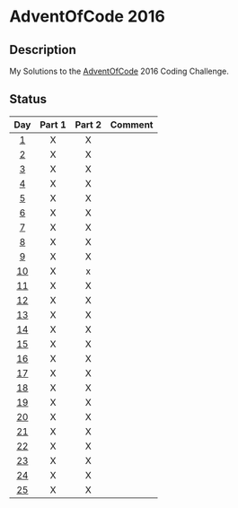 # AdventOfCode 2016

## Description

My Solutions to the [AdventOfCode](https://adventofcode.com/2016) 2016 Coding Challenge.

## Status

|            Day            | Part 1 | Part 2 | Comment |
| :-----------------------: | :----: | :----: | :-----: |
|  [1](./Day1/Solution.cs)  |   X    |   X    |         |
|  [2](./Day2/Solution.cs)  |   X    |   X    |         |
|  [3](./Day3/Solution.cs)  |   X    |   X    |         |
|  [4](./Day4/Solution.cs)  |   X    |   X    |         |
|  [5](./Day5/Solution.cs)  |   X    |   X    |         |
|  [6](./Day6/Solution.cs)  |   X    |   X    |         |
|  [7](./Day7/Solution.cs)  |   X    |   X    |         |
|  [8](./Day8/Solution.cs)  |   X    |   X    |         |
|  [9](./Day9/Solution.cs)  |   X    |   X    |         |
| [10](./Day10/Solution.cs) |   X    |   x    |         |
| [11](./Day11/Solution.cs) |   X    |   X    |         |
| [12](./Day12/Solution.cs) |   X    |   X    |         |
| [13](./Day13/Solution.cs) |   X    |   X    |         |
| [14](./Day14/Solution.cs) |   X    |   X    |         |
| [15](./Day15/Solution.cs) |   X    |   X    |         |
| [16](./Day16/Solution.cs) |   X    |   X    |         |
| [17](./Day17/Solution.cs) |   X    |   X    |         |
| [18](./Day18/Solution.cs) |   X    |   X    |         |
| [19](./Day19/Solution.cs) |   X    |   X    |         |
| [20](./Day20/Solution.cs) |   X    |   X    |         |
| [21](./Day21/Solution.cs) |   X    |   X    |         |
| [22](./Day22/Solution.cs) |   X    |   X    |         |
| [23](./Day23/Solution.cs) |   X    |   X    |         |
| [24](./Day24/Solution.cs) |   X    |   X    |         |
| [25](./Day25/Solution.cs) |   X    |   X    |         |
